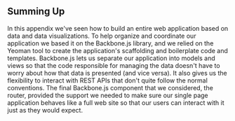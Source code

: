 
## Summing Up

In this appendix we've seen how to build an entire web application based on data and data visualizations. To help organize and coordinate our application we based it on the Backbone.js library, and we relied on the Yeoman tool to create the application's scaffolding and boilerplate code and templates. Backbone.js lets us separate our application into models and views so that the code responsible for managing the data doesn't have to worry about how that data is presented (and vice versa). It also gives us the flexibility to interact with <span class="smcp">REST</span> <span class="smcp">API</span>s that don't quite follow the normal conventions. The final Backbone.js component that we considered, the router, provided the support we needed to make sure our single page application behaves like a full web site so that our users can interact with it just as they would expect.